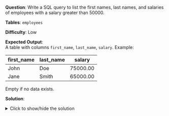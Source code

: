**Question**: Write a SQL query to list the first names, last names, and salaries of employees with a salary greater than 50000.

**Tables**: `employees`

**Difficulty**: Low

**Expected Output**:  
A table with columns `first_name`, `last_name`, `salary`. Example:

| first_name | last_name | salary   |
|------------|-----------|----------|
| John       | Doe       | 75000.00 |
| Jane       | Smith     | 65000.00 |

Empty if no data exists.

**Solution**:
<details>
<summary>Click to show/hide the solution</summary>

```sql
SELECT 
    first_name,
    last_name,
    salary
FROM employees
WHERE salary > 50000;
```
</details>